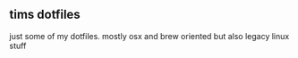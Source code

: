 ## tims dotfiles ##

just some of my dotfiles. mostly osx and brew oriented but
also legacy linux stuff
